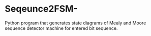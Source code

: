 # Seqeunce2FSM-
Python program that generates state diagrams of Mealy and Moore sequence detector machine for entered bit sequence.
